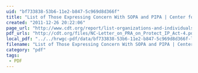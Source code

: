 ```yaml
---
uid: "bf733838-53b6-11e2-b847-5c969d8d366f"
title: "List of Those Expressing Concern With SOPA and PIPA | Center for Democracy & Technology"
created: "2011-12-26 20:22:06"
page_url: "http://www.cdt.org/report/list-organizations-and-individuals-opposing-sopa"
pdf_urls: "http://cdt.org/files/NC-Letter_on_PRA_on_Protect_IP_Act-4.pdf"
local_pdf: "../../hrwgc-pdf/data/bf733838-53b6-11e2-b847-5c969d8d366f-list-of-those-expressing-concern-with-sopa-and-pipa-center-for-democracy-technology.pdf"
filename: "List of Those Expressing Concern With SOPA and PIPA | Center for Democracy & Technology.html"
category: "pdf"
tags: 
 - PDF
---
```

